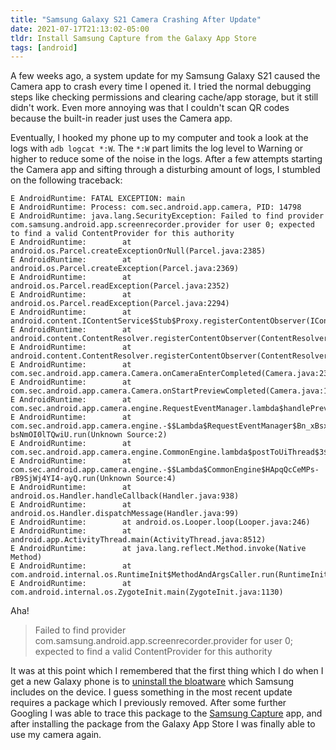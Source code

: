 ```yaml
---
title: "Samsung Galaxy S21 Camera Crashing After Update"
date: 2021-07-17T21:13:02-05:00
tldr: Install Samsung Capture from the Galaxy App Store
tags: [android]
---
```


A few weeks ago, a system update for my Samsung Galaxy S21 caused the Camera app to crash every time I opened it. I tried the normal debugging steps like checking permissions and clearing cache/app storage, but it still didn't work. Even more annoying was that I couldn't scan QR codes because the built-in reader just uses the Camera app.

Eventually, I hooked my phone up to my computer and took a look at the logs with `adb logcat *:W`. The `*:W` part limits the log level to Warning or higher to reduce some of the noise in the logs. After a few attempts starting the Camera app and sifting through a disturbing amount of logs, I stumbled on the following traceback:

```
E AndroidRuntime: FATAL EXCEPTION: main                                                  
E AndroidRuntime: Process: com.sec.android.app.camera, PID: 14798                        
E AndroidRuntime: java.lang.SecurityException: Failed to find provider com.samsung.android.app.screenrecorder.provider for user 0; expected to find a valid ContentProvider for this authority
E AndroidRuntime:        at android.os.Parcel.createExceptionOrNull(Parcel.java:2385)    
E AndroidRuntime:        at android.os.Parcel.createException(Parcel.java:2369)          
E AndroidRuntime:        at android.os.Parcel.readException(Parcel.java:2352)            
E AndroidRuntime:        at android.os.Parcel.readException(Parcel.java:2294)            
E AndroidRuntime:        at android.content.IContentService$Stub$Proxy.registerContentObserver(IContentService.java:1250)
E AndroidRuntime:        at android.content.ContentResolver.registerContentObserver(ContentResolver.java:2637)
E AndroidRuntime:        at android.content.ContentResolver.registerContentObserver(ContentResolver.java:2625)
E AndroidRuntime:        at com.sec.android.app.camera.Camera.onCameraEnterCompleted(Camera.java:2334)
E AndroidRuntime:        at com.sec.android.app.camera.Camera.onStartPreviewCompleted(Camera.java:1034)
E AndroidRuntime:        at com.sec.android.app.camera.engine.RequestEventManager.lambda$handlePreviewRequestApplied$1$RequestEventManager(RequestEventManager.java:221)
E AndroidRuntime:        at com.sec.android.app.camera.engine.-$$Lambda$RequestEventManager$Bn_xBsxcRHSYb-bsNmOI0lTQwiU.run(Unknown Source:2)
E AndroidRuntime:        at com.sec.android.app.camera.engine.CommonEngine.lambda$postToUiThread$3$CommonEngine(CommonEngine.java:1110)
E AndroidRuntime:        at com.sec.android.app.camera.engine.-$$Lambda$CommonEngine$HApqQcCeMPs-rB9SjWj4YI4-ayQ.run(Unknown Source:4)
E AndroidRuntime:        at android.os.Handler.handleCallback(Handler.java:938)          
E AndroidRuntime:        at android.os.Handler.dispatchMessage(Handler.java:99)          
E AndroidRuntime:        at android.os.Looper.loop(Looper.java:246)                      
E AndroidRuntime:        at android.app.ActivityThread.main(ActivityThread.java:8512)    
E AndroidRuntime:        at java.lang.reflect.Method.invoke(Native Method)               
E AndroidRuntime:        at com.android.internal.os.RuntimeInit$MethodAndArgsCaller.run(RuntimeInit.java:602)
E AndroidRuntime:        at com.android.internal.os.ZygoteInit.main(ZygoteInit.java:1130)
```

Aha!

> Failed to find provider com.samsung.android.app.screenrecorder.provider for user 0; expected to find a valid ContentProvider for this authority

It was at this point which I remembered that the first thing which I do when I get a new Galaxy phone is to [uninstall the bloatware](https://github.com/khlam/debloat-samsung-android/blob/master/commands.txt) which Samsung includes on the device. I guess something in the most recent update requires a package which I previously removed. After some further Googling I was able to trace this package to the [Samsung Capture](https://galaxystore.samsung.com/prepost/000005060510?langCd=en) app, and after installing the package from the Galaxy App Store I was finally able to use my camera again.
                                                                                                                        
